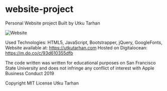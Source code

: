 # website-project
Personal Website project
Built by Utku Tarhan

<img alt="Website" href="https://utkutarhan.com" src="https://img.shields.io/website?down_color=red&down_message=offline&up_color=green&up_message=online&url=https%3A%2F%2Futkutarhan.com%2F">

Used Technologies: HTML5, JavaScript, Bootstrapper, jQuery, GoogleFonts,
Website available at: https://utkutarhan.com
Hosted on Digitalocean: https://m.do.co/c/93d610355dfb

The code written was written for educational purposes on
San Francisco State University and does not infringe any conflict of interest
with Apple Business Conduct 2019

Copyright MIT License Utku Tarhan
